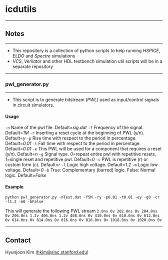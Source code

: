 # icdutils
------------
## Notes
------------
- This repository is a collection of python scripts to help running *HSPICE*, *ELDO* and *Spectre* simulations 
- *VCS*, *Verilator* and other HDL testbench simulation util scripts will be in a separate repository
------------
### pwl_generator.py
------------
- This script is to generate bitstream (*PWL*) used as input/control signals in circuit simulators.

#### Usage
`-n` Name of the pwl file. Default=*sig.dat*
`-f` Frequency of the signal. Default=*1M*
`-r` Inserting a reset cycle at the beginning of PWL (y/n). Default=*y*
`-p` Rise time with respect to the period in percentage. Default=*0.01*
`-t` Fall time with respect to the period in percentage. Default=*0.01*
`-e` This PWL will be used for a component that requires a reset (y/n). Default=*n*
`-g` Signal type. *0*=repeat entire pwl with repetitive resets. *1*=single reset and repetitive pwl. Default=*0*
`-c` PWL is repetitive (r) or custom form (c). Default=*r*
`-l` Logic high voltage. Default=*1.2*
`-m` Logic low voltage. Default=*0*
`-b` True: Complementary (barred) logic. False: Normal logic. Default=*False*

#### Example
`python pwl_generator.py -nTest.dat -f5M -ry -p0.01 -t0.01 -ey -g0 -cr -l1.2 -m0 -bFalse`

This will generate the following PWL stream
`2.0ns 0v 202.0ns 0v 204.0ns 0v 206.0ns 1.2v 406.0ns 1.2v 408.0ns 0v 410.0ns 0v 610.0ns 0v 612.0ns 0v 614.0ns 0v 814.0ns 0v 816.0ns 0v 818.0ns 0v 1018.0ns 0v 1020.0ns 0v`

------------
## Contact
Hyunjoon Kim (hkim@slac.stanford.edu)
